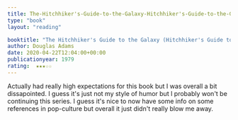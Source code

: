 ```yaml
---
title: The-Hitchhiker's-Guide-to-the-Galaxy-Hitchhiker's-Guide-to-the-Galaxy-1
type: "book"
layout: "reading"

booktitle: "The Hitchhiker's Guide to the Galaxy (Hitchhiker's Guide to the Galaxy, #1)"
author: Douglas Adams
date: 2020-04-22T12:04:00+00:00
publicationyear: 1979
rating:  ★★★☆☆
---
```


Actually had really high expectations for this book but I was overall a bit dissapointed. I guess it's just not my style of humor but I probably won't be continuing this series. I guess it's nice to now have some info on some references in pop-culture but overall it just didn't really blow me away.
